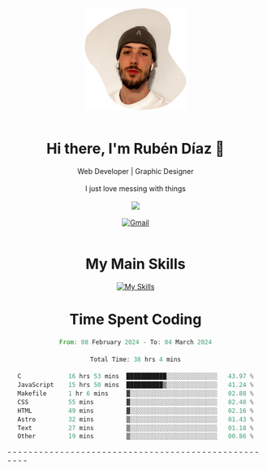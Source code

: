 <div align="center">
	<img height=200 width=200 src="./.img/yo_github_pfp.png" alt="Rubén Díaz" width=200/><br><br>
	
	
 # Hi there, I'm Rubén Díaz 👋

  Web Developer | Graphic Designer
  <br>
  <br>
  I just love messing with things
  <br>
  <br>
  <a href="https://www.github.com/rubendiazzz" target="_blank" rel="noreferrer"><img
src="https://img.shields.io/github/followers/rubendiazzz?logo=github&style=for-the-badge&color=red" /></a>


  <a href="mailto:rubendfraga@gmail.com">![Gmail](https://img.shields.io/badge/Gmail-D14836?style=for-the-badge&logo=gmail&logoColor=white)</a><br><br>

  # My Main Skills
  [![My Skills](https://skillicons.dev/icons?i=js,html,css,tailwind,c,cpp,cs,react,nextjs,astro,mysql,mongo)](https://skillicons.dev)

# Time Spent Coding
<!--START_SECTION:waka-->

```rust
From: 08 February 2024 - To: 04 March 2024

Total Time: 38 hrs 4 mins

C             16 hrs 53 mins  ███████████░░░░░░░░░░░░░░   43.97 %
JavaScript    15 hrs 50 mins  ██████████▒░░░░░░░░░░░░░░   41.24 %
Makefile      1 hr 6 mins     ▓░░░░░░░░░░░░░░░░░░░░░░░░   02.88 %
CSS           55 mins         ▓░░░░░░░░░░░░░░░░░░░░░░░░   02.40 %
HTML          49 mins         ▓░░░░░░░░░░░░░░░░░░░░░░░░   02.16 %
Astro         32 mins         ▒░░░░░░░░░░░░░░░░░░░░░░░░   01.43 %
Text          27 mins         ▒░░░░░░░░░░░░░░░░░░░░░░░░   01.18 %
Other         19 mins         ▒░░░░░░░░░░░░░░░░░░░░░░░░   00.86 %
```

<!--END_SECTION:waka-->
</div>
-
-
-
-
-
-
-
-
-
-
-
-
-
-
-
-
-
-
-
-
-
-
-
-
-
-
-
-
-
-
-
-
-
-
-
-
-
-
-
-
-
-
-
-
-
-
-
-
-
-
-
-
